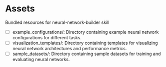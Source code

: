 # Assets

Bundled resources for neural-network-builder skill

- [ ] example_configurations/: Directory containing example neural network configurations for different tasks.
- [ ] visualization_templates/: Directory containing templates for visualizing neural network architectures and performance metrics.
- [ ] sample_datasets/: Directory containing sample datasets for training and evaluating neural networks.
